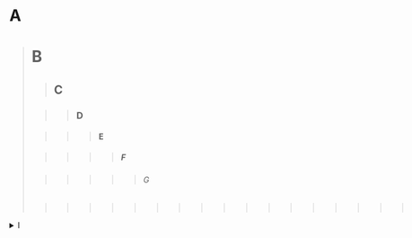 # A
> <h1>B</h1>
>
>> <h2>C</h2>
>
>>> <h3>D</h3>
>
>>>> <h4>E</h4>
>
>>>>> <h5>F</h5>
>
>>>>>> <h6>G</h6>
>
>>>>>>>>>>>>>>>>>>>>>>>>>>>>>>>>>>>>>>>>>>>>>>>>>>>>>>>>>> H
<details><summary>I</summary><img title="Image of Yaktocat" alt="Image of Yaktocat" src="https://octodex.github.com/images/yaktocat.png"></details>
